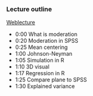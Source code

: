 ### Lecture outline

[Weblecture](https://webcolleges.uva.nl/Mediasite/Play/b6a75f34622f44aa8438e68afd191ceb1d)

* 0:00 What is moderation
* 0:20 Moderation in SPSS
* 0:25 Mean centering
* 1:00 Johnson-Neyman
* 1:05 Simulation in R
* 1:10 3D visual
* 1:17 Regression in R
* 1:25 Compare plane to SPSS
* 1:30 Explained variance
